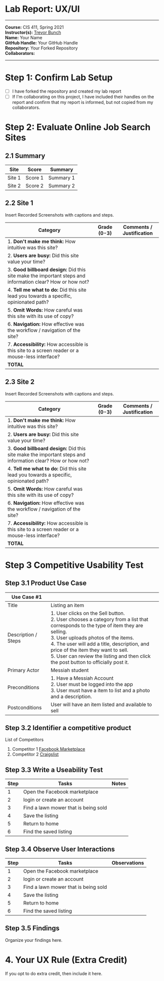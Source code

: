 # Lab Report: UX/UI
___
**Course:** CIS 411, Spring 2021  
**Instructor(s):** [Trevor Bunch](https://github.com/trevordbunch)  
**Name:** Your Name  
**GitHub Handle:** Your GitHub Handle  
**Repository:** Your Forked Repository  
**Collaborators:**   
___

# Step 1: Confirm Lab Setup
- [ ] I have forked the repository and created my lab report
- [ ] If I'm collaborating on this project, I have included their handles on the report and confirm that my report is informed, but not copied from my collaborators.

# Step 2: Evaluate Online Job Search Sites

## 2.1 Summary
| Site | Score | Summary |
|---|---|---|
| Site 1 | Score 1 | Summary 1 |
| Site 2 | Score 2 | Summary 2 |

## 2.2 Site 1
Insert Recorded Screenshots with captions and steps.

| Category | Grade (0-3) | Comments / Justification |
|---|---|---|
| 1. **Don't make me think:** How intuitive was this site? |   |   |
| 2. **Users are busy:** Did this site value your time?  |   |   |
| 3. **Good billboard design:** Did this site make the important steps and information clear? How or how not? |   |   |
| 4. **Tell me what to do:** Did this site lead you towards a specific, opinionated path? |   |   |
| 5. **Omit Words:** How careful was this site with its use of copy? |   |   |
| 6. **Navigation:** How effective was the workflow / navigation of the site? |   |   |
| 7. **Accessibility:** How accessible is this site to a screen reader or a mouse-less interface? |   |   |
| **TOTAL** |   |   |

## 2.3 Site 2
Insert Recorded Screenshots with captions and steps.

| Category | Grade (0-3) | Comments / Justification |
|---|---|---|
| 1. **Don't make me think:** How intuitive was this site? |   |   |
| 2. **Users are busy:** Did this site value your time?  |   |   |
| 3. **Good billboard design:** Did this site make the important steps and information clear? How or how not? |   |   |
| 4. **Tell me what to do:** Did this site lead you towards a specific, opinionated path? |   |   |
| 5. **Omit Words:** How careful was this site with its use of copy? |   |   |
| 6. **Navigation:** How effective was the workflow / navigation of the site? |   |   |
| 7. **Accessibility:** How accessible is this site to a screen reader or a mouse-less interface? |   |   |
| **TOTAL** |   |   |


# Step 3 Competitive Usability Test

## Step 3.1 Product Use Case

| Use Case #1 | |
|---|---|
| Title | Listing an item|
| Description / Steps | 1. User clicks on the Sell button. <br> 2. User chooses a category from a list that corresponds to the type of item they are selling. <br> 3. User uploads photos of the items. <br> 4. The user will add a title, description, and price of the item they want to sell. <br> 5. User can review the listing and then click the post button to officially post it.   |
| Primary Actor |Messiah student |
| Preconditions |1. Have a Messiah Account <br> 2. User must be logged into the app <br> 3. User must have a item to list and a photo and a description. |
| Postconditions |User will have an item listed and available to sell |

## Step 3.2 Identifier a competitive product

List of Competitors
1. Competitor 1 [Facebook Marketplace]([https://www.facebook.com/marketplace])
2. Competitor 2 [Craigslist]([https://harrisburg.craigslist.org/])

## Step 3.3 Write a Useability Test

| Step | Tasks | Notes |
|---|---|---|
| 1 |Open the Facebook marketplace|   |
| 2 |login or create an account|   |
| 3 |Find a lawn mower that is being sold|   |
| 4 |Save the listing|   |
| 5 |Return to home|    |
| 6 |Find the saved listing|   |

## Step 3.4 Observe User Interactions

| Step | Tasks | Observations |
|---|---|---|
| 1 |Open the Facebook marketplace|   |
| 2 |login or create an account|   |
| 3 |Find a lawn mower that is being sold|   |
| 4 |Save the listing|   |
| 5 |Return to home|    |
| 6 |Find the saved listing|   |
## Step 3.5 Findings
Organize your findings here.

# 4. Your UX Rule (Extra Credit)
If you opt to do extra credit, then include it here.